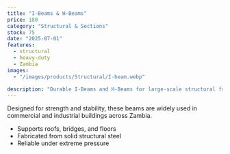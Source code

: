 ```yaml
---
title: "I-Beams & H-Beams"
price: 180
category: "Structural & Sections"
stock: 75
date: "2025-07-01"
features:
  - structural
  - heavy-duty
  - Zambia
images:
  - "/images/products/Structural/I-beam.webp"

description: "Durable I-Beams and H-Beams for large-scale structural frameworks and heavy load-bearing construction."
---
```


Designed for strength and stability, these beams are widely used in commercial and industrial buildings across Zambia.

- Supports roofs, bridges, and floors
- Fabricated from solid structural steel
- Reliable under extreme pressure
